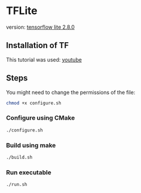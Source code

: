 # TFLite
version: [tensorflow lite 2.8.0](https://github.com/tensorflow/tensorflow/releases/tag/v2.8.0)

## Installation of TF
This tutorial was used: [youtube](https://www.youtube.com/playlist?list=PLYV_j9XEhvorTV-ClcNA2xUb5YsdUHgRX)

## Steps
You might need to change the permissions of the file: 
````bash
chmod +x configure.sh
````
### Configure using CMake
````bash
./configure.sh
````
### Build using make
````bash
./build.sh
````
### Run executable
````bash
./run.sh
````
